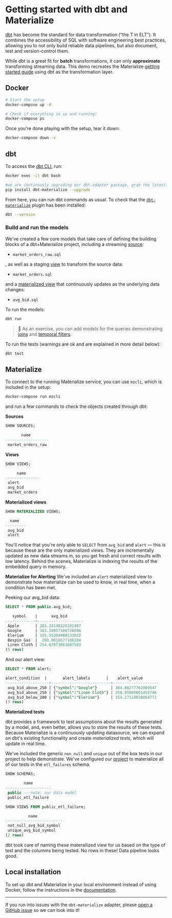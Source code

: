 # Getting started with dbt and Materialize

[dbt](https://docs.getdbt.com/docs/introduction) has become the standard for data transformation (“the T in ELT”). It combines the accessibility of SQL with software engineering best practices, allowing you to not only build reliable data pipelines, but also document, test and version-control them.

While dbt is a great fit for **batch** transformations, it can only **approximate** transforming streaming data. This demo recreates the Materialize [getting started guide](https://materialize.com/docs/get-started/) using dbt as the transformation layer.

## Docker

```bash
# Start the setup
docker-compose up -d

# Check if everything is up and running!
docker-compose ps
```

Once you're done playing with the setup, tear it down:

```bash
docker-compose down -v
```

## dbt

To access the [dbt CLI](https://docs.getdbt.com/dbt-cli/cli-overview), run:

```bash
docker exec -it dbt bash

#we are continously upgrading our dbt-adapter package, grab the latest!
pip install dbt-materialize --upgrade
```

From here, you can run dbt commands as usual. To check that the [`dbt-materialize`](https://pypi.org/project/dbt-materialize/) plugin has been installed:

```bash
dbt --version
```

### Build and run the models

We've created a few core models that take care of defining the building blocks of a dbt+Materialize project, including a streaming [source](https://materialize.com/docs/overview/api-components/#sources):

- `market_orders_raw.sql`

, as well as a staging [view](https://materialize.com/docs/overview/api-components/#non-materialized-views) to transform the source data:

- `market_orders.sql`

and a [materialized view](https://materialize.com/docs/overview/api-components/#materialized-views) that continuously updates as the underlying data changes:

- `avg_bid.sql`

To run the models:

```bash
dbt run
```

> :crab: As an exercise, you can add models for the queries demonstrating [joins](https://materialize.com/docs/get-started/#joins) and [temporal filters](https://materialize.com/docs/get-started/#temporal-filters).

To run the tests (warnings are ok and are explained in more detail below):

```bash
dbt test
```

## Materialize

To connect to the running Materialize service, you can use `mzcli`, which is included in the setup:

```bash
docker-compose run mzcli
```

and run a few commands to check the objects created through dbt:

**Sources**

```sql
SHOW SOURCES;

       name
-------------------
 market_orders_raw
```

**Views**

```sql
SHOW VIEWS;

     name
---------------
 alert
 avg_bid
 market_orders
```

**Materialized views**

```sql
SHOW MATERIALIZED VIEWS;

  name
---------
 avg_bid
 alert
```

You'll notice that you're only able to `SELECT` from `avg_bid` and `alert` — this is because these are the only materialized views. They are incrementally updated as new data streams in, so you get fresh and correct results with low latency. Behind the scenes, Materialize is indexing the results of the embedded query in memory.

**Materialize for Alerting**
We've included an `alert` materialized view to demonstrate how materialize can be used to know, in real time, when a condition has been met.

Peeking our avg_bid data:

```sql
SELECT * FROM public.avg_bid;

   symbol    |      avg_bid
-------------+--------------------
 Apple       | 201.24148328101487
 Google      | 303.28957100720896
 Elerium     | 155.55304908133022
 Bespin Gas  |  200.0016677106204
 Linen Cloth | 254.67073061687503
(5 rows)
```

And our alert view:

```sql
SELECT * FROM alert;

alert_condition  |       alert_labels       |    alert_value
-------------------+--------------------------+--------------------
 avg_bid_above_250 | {"symbol":"Google"}      | 304.86277762009547
 avg_bid_above_250 | {"symbol":"Linen Cloth"} | 258.85895801455746
 avg_bid_below_200 | {"symbol":"Elerium"}     | 154.27114038864772
(3 rows)
```

**Materialized tests**

dbt provides a framework to test assumptions about the results generated by a model, and, even better, allows you to store the results of these tests.
Because Materialize is a continuously updating datasource, we can expand on dbt's existing functionality and create _materialized tests_, which will update in real time.

We've included the generic `non_null` and `unique` out of the box tests in our project to help demonstrate.
We've configured our [project](dbt/dbt_project.yml) to materialize all of our tests in the `etl_failures` schema.

```sql
SHOW SCHEMAS;

        name
--------------------
 public ---note: our data model
 public_etl_failure
```

```sql
SHOW VIEWS FROM public_etl_failure;

          name
-------------------------
 not_null_avg_bid_symbol
 unique_avg_bid_symbol
(2 rows)
```

dbt took care of naming these materailized view for us based on the type of test and the columms being tested. No rows in these! Data pipeline looks good.

## Local installation

To set up dbt and Materialize in your local environment instead of using Docker, follow the instructions in the [documentation](https://materialize.com/docs/guides/dbt/).

<hr>

If you run into issues with the `dbt-materialize` adapter, please [open a GitHub issue](https://github.com/MaterializeInc/materialize/issues/new/choose) so we can look into it!
